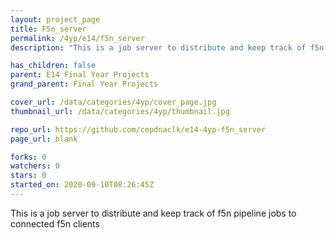 ```yaml
---
layout: project_page
title: F5n_server
permalink: /4yp/e14/f5n_server
description: "This is a job server to distribute and keep track of f5n pipeline jobs to connected f5n clients"

has_children: false
parent: E14 Final Year Projects
grand_parent: Final Year Projects

cover_url: /data/categories/4yp/cover_page.jpg
thumbnail_url: /data/categories/4yp/thumbnail.jpg

repo_url: https://github.com/cepdnaclk/e14-4yp-f5n_server
page_url: blank

forks: 0
watchers: 0
stars: 0
started_on: 2020-09-10T08:26:45Z
---
```

This is a job server to distribute and keep track of f5n pipeline jobs to connected f5n clients


